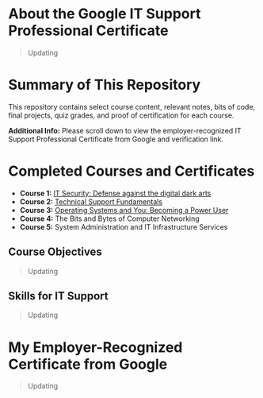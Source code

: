 # About the Google IT Support Professional Certificate
> Updating
# Summary of This Repository
This repository contains select course content, relevant notes, bits of code, final projects, quiz grades, and proof of certification for each course.

**Additional Info:** Please scroll down to view the employer-recognized IT Support Professional Certificate from Google and verification link.
# Completed Courses and Certificates
- **Course 1:** [IT Security: Defense against the digital dark arts](https://github.com/KailaniBailey/Google-IT-Support/tree/main/IT%20Security:%20Defense%20against%20the%20digital%20dark%20arts)
- **Course 2:** [Technical Support Fundamentals](https://github.com/KailaniBailey/Google-IT-Support/tree/main/Technical%20Support%20Fundamentals)
- **Course 3:** [Operating Systems and You: Becoming a Power User](https://github.com/KailaniBailey/Google-IT-Support/tree/main/Operating%20Systems%20and%20You:%20Becoming%20a%20Power%20User)
- **Course 4:** The Bits and Bytes of Computer Networking
- **Course 5:** System Administration and IT Infrastructure Services
## Course Objectives
> Updating
## Skills for IT Support
> Updating
# My Employer-Recognized Certificate from Google
> Updating
